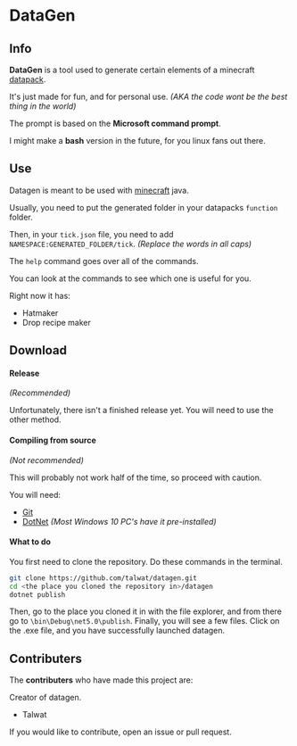 DataGen
===

## Info
**DataGen** is a tool used to generate certain elements of a minecraft [datapack]("https://minecraft.fandom.com/wiki/Data_pack").

It's just made for fun, and for personal use. *(AKA the code wont be the best thing in the world)*

The prompt is based on the **Microsoft command prompt**.

I might make a **bash** version in the future, for you linux fans out there.


## Use
Datagen is meant to be used with [minecraft](https://minecraft.net) java.

Usually, you need to put the generated folder in your datapacks `function` folder.

Then, in your `tick.json` file, you need to add `NAMESPACE:GENERATED_FOLDER/tick`. *(Replace the words in all caps)*

The `help` command goes over all of the commands.

You can look at the commands to see which one is useful for you.

Right now it has:
* Hatmaker
* Drop recipe maker

## Download
#### Release
*(Recommended)*

Unfortunately, there isn't a finished release yet. You will need to use the other method.

#### Compiling from source
*(Not recommended)*

This will probably not work half of the time, so proceed with caution.

You will need:
* [Git](https://git-scm.com/)
* [DotNet](https://dotnet.microsoft.com/) *(Most Windows 10 PC's have it pre-installed)*

#### What to do
You first need to clone the repository. Do these commands in the terminal.
```sh
git clone https://github.com/talwat/datagen.git
cd <the place you cloned the repository in>/datagen
dotnet publish
```

Then, go to the place you cloned it in with the file explorer, and from there go to `\bin\Debug\net5.0\publish`.
Finally, you will see a few files. Click on the .exe file, and you have successfully launched datagen.

## Contributers
The **contributers** who have made this project are:

Creator of datagen.
* Talwat

If you would like to contribute, open an issue or pull request.